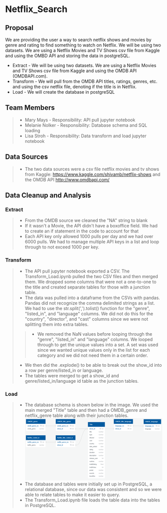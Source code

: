 # Netflix_Search

## Proposal

We are providing the user a way to search netflix shows and movies by genre and rating to find something to watch on Netflix. We will be using two datasets. We are using a Netflix Movies and TV Shows csv file from Kaggle and using the OMBD API and storing the data in postgreSQL.

- Extract - We will be using two datasets. We are using a Netflix Movies and TV Shows csv file from Kaggle and using the OMDB API (OMDBAPI.com).
- Transform -  We will pull from the OMDB API titles, ratings, genres, etc. and using the csv netflix file, denoting if the title is in Netflix.
- Load - We will create the database in postgreSQL

## Team Members
>- Mary Mays - Responsibility: API pull jupyter notebook
>- Melanie Nolker - Responsibility: Database schema and SQL loading
>- Lisa Stroh - Responsibility: Data transform and load jupyter notebook

## Data Sources
>- The two data sources were a csv file netflix movies and tv shows from Kaggle: https://www.kaggle.com/shivamb/netflix-shows and the OMDB API http://www.omdbapi.com/

## Data Cleanup and Analysis

### Extract
>- From the OMDB source we cleaned the "NA" string to blank
>- If it wasn't a Movie, the API didn't have a boxoffice field. We had to create an if statement in the code to account for that
>- Each API key only allowed 1000 pulls per day and we had over 6000 pulls. We had to manage multiple API keys in a list and loop through to not exceed 1000 per key. 

### Transform
>- The API pull jupyter notebook exported a CSV. The Transform_Load.ipynb pulled the two CSV files and then merged them. We dropped some columns that were not a one-to-one to the title and created separate tables for those with a junction table.
>- The data was pulled into a dataframe from the CSVs with pandas. Pandas did not recognize the comma delimited strings as a list. We had to use the str.split(',').tolist() function for the "genre", "listed_in", and "language" columns. We did not do this for the "country", "director", and "cast" columns since we were not splitting them into extra tables. 
>>- We removed the NaN values before looping through the "genre", "listed_in" and "language" columns. We looped through to get the unique values into a set. A set was used since we wanted unique values only in the list for each category and we did not need them in a certain order.
>- We then did the .explode() to be able to break out the show_id into a row per genre/listed_in or language.
>- The tables were merged to get a show_id and genre/listed_in/language id table as the junction tables.

### Load
>- The database schema is shown below in the image. We used the main merged "Title" table and then had a OMDB_genre and netflix_genre table along with their junction tables. 
> ![Database Schema](resources/database_schema.png)
>- The database and tables were initially set up in PostgreSQL, a relational database, since our data was consistent and so we were able to relate tables to make it easier to query.
>- The Transform_Load.ipynb file loads the table data into the tables in PostgreSQL.

